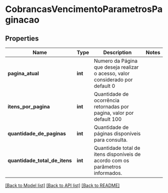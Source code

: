 # CobrancasVencimentoParametrosPaginacao

## Properties
Name | Type | Description | Notes
------------ | ------------- | ------------- | -------------
**pagina_atual** | **int** | Numero da Página que deseja realizar o acesso, valor considerado por default 0 | 
**itens_por_pagina** | **int** | Quantidade de ocorrência retornadas por pagina, valor por default 100 | 
**quantidade_de_paginas** | **int** | Quantidade de páginas disponíveis para consulta. | 
**quantidade_total_de_itens** | **int** | Quantidade total de itens disponíveis de acordo com os parâmetros informados. | 

[[Back to Model list]](../../README.md#documentation-for-models) [[Back to API list]](../../README.md#documentation-for-api-endpoints) [[Back to README]](../../README.md)

